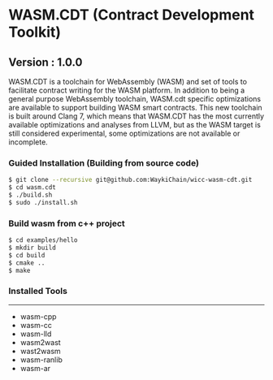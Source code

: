 # WASM.CDT (Contract Development Toolkit)
## Version : 1.0.0

WASM.CDT is a toolchain for WebAssembly (WASM) and set of tools to facilitate contract writing for the WASM platform.  In addition to being a general purpose WebAssembly toolchain, WASM.cdt specific optimizations are available to support building WASM smart contracts.  This new toolchain is built around Clang 7, which means that WASM.CDT has the most currently available optimizations and analyses from LLVM, but as the WASM target is still considered experimental, some optimizations are not available or incomplete.


### Guided Installation (Building from source code)
```sh
$ git clone --recursive git@github.com:WaykiChain/wicc-wasm-cdt.git
$ cd wasm.cdt
$ ./build.sh
$ sudo ./install.sh
```
### Build wasm from c++ project 
```sh
$ cd examples/hello
$ mkdir build
$ cd build
$ cmake ..
$ make
```

### Installed Tools
---
* wasm-cpp
* wasm-cc
* wasm-lld
* wasm2wast
* wast2wasm
* wasm-ranlib
* wasm-ar
